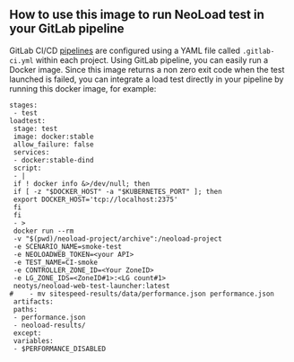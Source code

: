 ## How to use this image to run NeoLoad test in your GitLab pipeline

GitLab CI/CD [pipelines](https://docs.gitlab.com/ee/ci/pipelines.html) are configured using a YAML file called `.gitlab-ci.yml` within each project.
Using GitLab pipeline, you can easily run a Docker image. 
Since this image returns a non zero exit code when the test launched is failed, you can integrate a load test directly in your pipeline by running this docker image, for example:
```
stages:
 - test
loadtest:
 stage: test
 image: docker:stable
 allow_failure: false
 services:
 - docker:stable-dind
 script:
 - |
 if ! docker info &>/dev/null; then
 if [ -z "$DOCKER_HOST" -a "$KUBERNETES_PORT" ]; then
 export DOCKER_HOST='tcp://localhost:2375'
 fi
 fi
 - >
 docker run --rm 
 -v "$(pwd)/neoload-project/archive":/neoload-project 
 -e SCENARIO_NAME=smoke-test
 -e NEOLOADWEB_TOKEN=<your API>
 -e TEST_NAME=CI-smoke 
 -e CONTROLLER_ZONE_ID=<Your ZoneID> 
 -e LG_ZONE_IDS=<ZoneID#1>:<LG count#1> 
 neotys/neoload-web-test-launcher:latest
#    - mv sitespeed-results/data/performance.json performance.json
 artifacts:
 paths:
 - performance.json
 - neoload-results/
 except:
 variables:
 - $PERFORMANCE_DISABLED

```
<!--stackedit_data:
eyJoaXN0b3J5IjpbNTA2NzQ1NDM3XX0=
-->